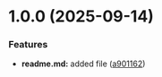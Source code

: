 # 1.0.0 (2025-09-14)


### Features

* **readme.md:** added file ([a901162](github.com/username/git-extended/commits/a9011621a458ccb98c5d4f055555eda1d8399f84))



